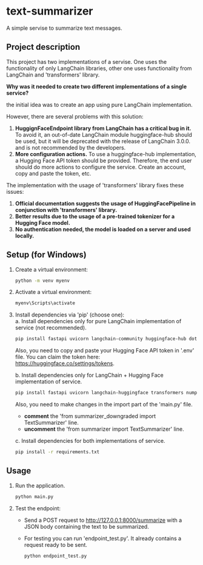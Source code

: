 # text-summarizer

A simple servise to summarize text messages.  

## Project description

This project has two implementations of a servise. One uses the functionality of only LangChain libraries, other one uses functionality from LangChain and 'transformers' library.

**Why was it needed to create two different implementations of a single service?**  

the initial idea was to create an app using pure LangChain implementation.

However, there are several problems with this solution:  
1. **HuggignFaceEndpoint library from LangChain has a critical bug in it.** To avoid it, an out-of-date LangChain module huggingface-hub should be used, but it will be deprecated with the release of LangChain 3.0.0. and is not recommended by the developers.  
2. **More configuration actions.** To use a huggingface-hub implementation, a Hugging Face API token should be provided. Therefore, the end user should do more actions to configure the service. Create an account, copy and paste the token, etc.

The implementation with the usage of 'transformers' library fixes these issues:  
1. **Official documentation suggests the usage of HuggingFacePipeline in conjunction with 'transformers' library.** 
2. **Better results due to the usage of a pre-trained tokenizer for a Hugging Face model.**
3. **No authentication needed, the model is loaded on a server and used locally.**

## Setup (for Windows)

1. Create a virtual environment:

    ```bash
    python -m venv myenv
    ```
2. Activate a virtual environment:    



    ```bash
    myenv\Scripts\activate
    ```

3. Install dependencies via 'pip' (choose one):  
a. Install dependencies only for pure LangChain implementation of service (not recommended).  

    ```bash
    pip install fastapi uvicorn langchain-community huggingface-hub dotenv
    ```  
   Also, you need to copy and paste your Hugging Face API token in '.env' file. You can claim the token here: https://huggingface.co/settings/tokens.

   b. Install dependencies only for LangChain + Hugging Face implementation of service.

   ```bash
   pip install fastapi uvicorn langchain-huggingface transformers numpy<2
    ```  
   Also, you need to make changes in the import part of the 'main.py' file.  
   - **comment** the 'from summarizer_downgraded import TextSummarizer' line.
   - **uncomment** the 'from summarizer import TextSummarizer' line.
 
   c. Install dependencies for both implementations of service.

   ```bash
   pip install -r requirements.txt
   ```  


## Usage
1. Run the application.

   ```bash
   python main.py
   ```
2. Test the endpoint:  
   - Send a POST request to http://127.0.0.1:8000/summarize with a JSON body containing the text to be summarized.

   * For testing you can run 'endpoint_test.py'. It already contains a request ready to be sent.  

        ```bash
        python endpoint_test.py
        ``` 
